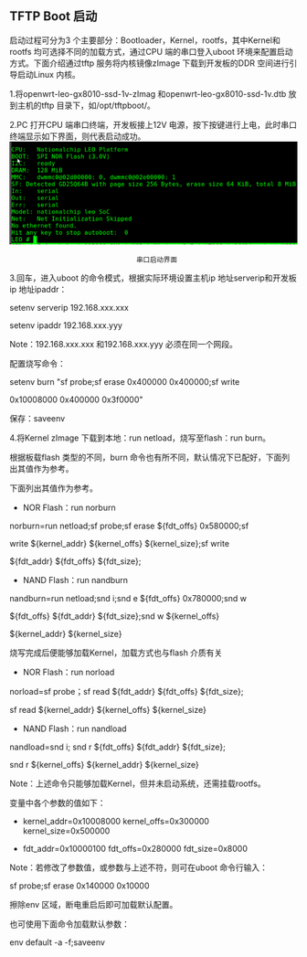 ## TFTP Boot 启动

启动过程可分为3 个主要部分：Bootloader，Kernel，rootfs，其中Kernel和rootfs 均可选择不同的加载方式，通过CPU 端的串口登入uboot 环境来配置启动方式。下面介绍通过tftp 服务将内核镜像zImage 下载到开发板的DDR 空间进行引导启动Linux 内核。

1.将openwrt-leo-gx8010-ssd-1v-zImag 和openwrt-leo-gx8010-ssd-1v.dtb 放到主机的tftp 目录下，如/opt/tftpboot/。

2.PC 打开CPU 端串口终端，开发板接上12V 电源，按下按键进行上电，此时串口终端显示如下界面，则代表启动成功。![](/assets/串口启动界面.png)

```
                               串口启动界面
```

3.回车，进入uboot 的命令模式，根据实际环境设置主机ip 地址serverip和开发板ip 地址ipaddr：

setenv serverip 192.168.xxx.xxx

setenv ipaddr 192.168.xxx.yyy

Note：192.168.xxx.xxx 和192.168.xxx.yyy 必须在同一个网段。

配置烧写命令：

setenv burn "sf probe;sf erase 0x400000 0x400000;sf write

0x10008000 0x400000 0x3f0000"

保存：saveenv

4.将Kernel zImage 下载到本地：run netload，烧写至flash：run burn。

根据板载flash 类型的不同，burn 命令也有所不同，默认情况下已配好，下面列出其值作为参考。

下面列出其值作为参考。

* NOR Flash：run norburn

norburn=run netload;sf probe;sf erase ${fdt\_offs} 0x580000;sf

write ${kernel\_addr} ${kernel\_offs} ${kernel\_size};sf write

${fdt\_addr} ${fdt\_offs} ${fdt\_size};

* NAND Flash：run nandburn

nandburn=run netload;snd i;snd e ${fdt\_offs} 0x780000;snd w

${fdt\_offs} ${fdt\_addr} ${fdt\_size};snd w ${kernel\_offs}

${kernel\_addr} ${kernel\_size}

烧写完成后便能够加载Kernel，加载方式也与flash 介质有关

* NOR Flash：run norload

norload=sf probe；sf read ${fdt\_addr} ${fdt\_offs} ${fdt\_size};

sf read ${kernel\_addr} ${kernel\_offs} ${kernel\_size}

* NAND Flash：run nandload

nandload=snd i; snd r ${fdt\_offs} ${fdt\_addr} ${fdt\_size};

snd r ${kernel\_offs} ${kernel\_addr} ${kernel\_size}

Note：上述命令只能够加载Kernel，但并未启动系统，还需挂载rootfs。

变量中各个参数的值如下：

* kernel\_addr=0x10008000 kernel\_offs=0x300000 kernel\_size=0x500000

* fdt\_addr=0x10000100 fdt\_offs=0x280000 fdt\_size=0x8000

Note：若修改了参数值，或参数与上述不符，则可在uboot 命令行输入：

sf probe;sf erase 0x140000 0x10000

擦除env 区域，断电重启后即可加载默认配置。

也可使用下面命令加载默认参数：

env default -a -f;saveenv

